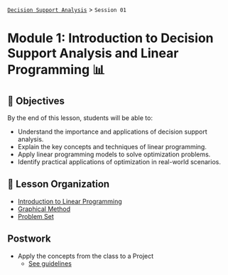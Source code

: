 [`Decision Support Analysis`](../README.md) > `Session 01`

# Module 1: Introduction to Decision Support Analysis and Linear Programming 📊

## :dart: Objectives

By the end of this lesson, students will be able to:

- Understand the importance and applications of decision support analysis.
- Explain the key concepts and techniques of linear programming.
- Apply linear programming models to solve optimization problems.
- Identify practical applications of optimization in real-world scenarios.

## 📂 Lesson Organization

- [Introduction to Linear Programming](Introduction_to_Linear_Programming.ipynb)
- [Graphical Method](Graphical_Method.ipynb)
- [Problem Set](problem_set.ipynb)

## Postwork

- Apply the concepts from the class to a Project
  - [See guidelines](Postwork1.md)
